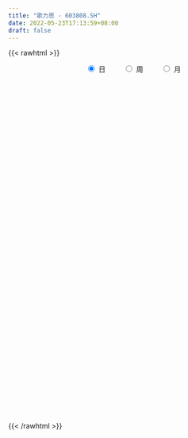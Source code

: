 ```yaml
---
title: "歌力思 - 603808.SH"
date: 2022-05-23T17:13:59+08:00
draft: false
---
```

{{< rawhtml >}}
    <div style="text-align: center">
        <label style="padding: 1rem;"><input style="margin-right: .5rem" type="radio" name="period" value="D" checked onclick="period_change(this)">日</label>
        <label style="padding: 1rem;"><input style="margin-right: .5rem" type="radio" name="period" value="W" onclick="period_change(this)">周</label>
        <label style="padding: 1rem;"><input style="margin-right: .5rem" type="radio" name="period" value="M" onclick="period_change(this)">月</label>
    </div>
    <div id="chart" style="height: 700px;"></div> 
    <script type="text/javascript">
        const D_v = [31163.81,27892.23,40856.48,33471.73,19213.65,20367.13,26932.19,28290.73,30631.25,27914.6,27323.2,17017.77,18735.55,17704.43,88785.15,66352.59,61210.0,38042.92,31006.13,23584.8,37789.17,48895.34,48989.35,36019.93,28394.0,48132.11,21988.65,14975.95,16372.69,19776.63,22767.28,22812.71,22209.37,36269.09,22902.43,31533.66,24150.97,18345.88,18234.43,13427.33,25027.25,108135.36,148041.49,122376.34,63115.76,59153.71,45834.29,36888.71,48268.28,48737.7,26507.44,36489.77,39296.15,52300.4,42523.49,35930.14,27956.05,24087.82,18373.76,45066.67,23085.94,21788.77,26819.22,24401.29,15635.37,24591.77,17841.55,17238.0,19099.41,16119.26,40166.0,17873.9,48960.96,37593.43,20653.27,18406.1,30564.49,31549.87,22135.01,51529.39,25830.02,24108.1,43058.88,30285.77,22684.35,20746.55,30371.58,25096.9,30244.44,16397.55,16759.13,18169.39,32670.27,24048.04,26494.43,38113.9,18247.44,19567.89,25348.42,17749.85,15741.85,14461.82,9241.55,12852.99,11109.5,7369.0,10669.88,10034.84,11998.05,13390.25,32666.63,19871.8,15289.0,15562.48,16159.1,27955.17,14805.63,8393.75,13146.32,68179.09,51401.88,29505.64,44391.7,55014.12,17939.3,26027.12,21575.11,27332.0,30330.86,47145.81,22562.84,26960.31,21511.0,23188.3,25022.99,25976.48,24593.88,10894.21,12985.5,20183.57,40680.43,42558.94,15764.49,23572.42,33768.7,33803.0,21220.05,61457.45,46721.71,53960.4,39416.88,20656.38,51530.5,76564.73,42004.18,28326.32,20556.57,25795.27,63302.76,59619.16,81881.48,47347.21,34057.34,39087.03,36725.9,27305.95,50057.61,45545.72,91082.61,75894.5,55228.77,43340.7,40309.66,32351.45,29226.14,38499.1,37158.88,25750.89,28333.11,42606.23,27397.5,30236.3,24634.0,39573.87,23263.75,15328.1,17266.06,22295.0,19191.0,12704.75,18002.33,22075.01,26668.81,23091.0,20497.8,14841.75,26485.37,28156.8,16852.91,24111.58,19673.97,41634.69,28037.75,58810.69,36419.28,40110.8,33135.92,21523.35,14083.61,16108.0,12181.06,26779.29,14141.51,23712.6,13182.81,15068.28,12523.66,24215.21,82255.98,100318.72,57725.61,42934.0,41877.85,36961.81,74693.63,47436.16,34501.06,22280.81,27609.5,31245.62,69820.79,106559.21,69351.51,20418.0,16168.0,201695.99,103851.72,101355.39,73727.9,38044.95,48099.47,82850.43,49047.16,41054.96,38046.29,34174.53,50820.66,36868.8,73342.96,51276.56]
const D_histogram = [0.0,-0.0192729345,-0.0160034337,-0.0204951305,-0.0314326966,-0.0370606725,-0.0532891239,-0.0397452385,-0.0174837954,-0.0008346622,0.0020957687,0.0062757977,0.0078083578,0.0037543398,0.0927673965,0.1120673543,0.1393739935,0.1488901157,0.128548339,0.1106872241,0.1110193866,0.1097207618,0.0925399288,0.0660941658,0.0242280099,0.0233375476,0.0098327464,-0.0006821186,-0.0202573679,-0.0323137966,-0.0402282601,-0.0450400424,-0.0341505179,-0.0151890827,-0.0208456497,-0.0090412569,-0.027096,-0.0386069421,-0.0459631173,-0.0566065496,-0.0801105862,-0.0317649653,0.0132039524,0.0823869272,0.1131545639,0.1211643015,0.0963448414,0.0698991097,0.0111140688,-0.0291464552,-0.0658300432,-0.1116003321,-0.1750903379,-0.2051160968,-0.2134019663,-0.2071409492,-0.2133163277,-0.192015145,-0.1662965441,-0.103678664,-0.06246074,-0.0449705414,-0.0099816043,0.032887422,0.040082715,0.0365752134,0.0353943872,0.0286331629,-0.0030345788,-0.0263100688,-0.0519798255,-0.0630080759,-0.0073398657,0.043834892,0.0657981311,0.0815525492,0.1051671838,0.1118091821,0.111677277,0.1191773561,0.097611034,0.0676689947,0.0740977261,0.0779281747,0.0727317144,0.0664512357,0.0328656738,0.0144839964,-0.0259846033,-0.062161787,-0.0936110473,-0.1208731327,-0.1380625704,-0.1413411299,-0.1622100269,-0.1651989196,-0.1596386507,-0.1575820357,-0.14470656,-0.1043353413,-0.0677541472,-0.0487133978,-0.031342953,-0.0145822199,-0.0118125647,-0.0019760966,0.0092258663,0.0091882623,0.0135741244,0.0230243837,0.0574372158,0.071099678,0.0715161276,0.0717416986,0.0799685884,0.0823861918,0.0738281944,0.0682439076,0.055726208,0.1140586334,0.154768449,0.1736496335,0.1761871361,0.1941113915,0.1934943085,0.1878671525,0.1553540419,0.1290376492,0.0898217392,0.0718132981,0.0378833407,0.0007718192,-0.0166066812,-0.0430042288,-0.0480458566,-0.0801715157,-0.0744374528,-0.0770134125,-0.0940600178,-0.0826924819,-0.0877463068,-0.0726334991,-0.0563563315,-0.0330542512,-0.0224497039,-0.0330719976,-0.040412232,-0.0267113179,-0.0355792787,-0.044645298,-0.0775091576,-0.0895662437,-0.0615806131,-0.0276926276,-0.0403199321,-0.0609266252,-0.0648938912,-0.0746686022,-0.0465574111,-0.0215946573,0.0141752327,0.0260934527,0.0249303695,-0.006763854,-0.0259232231,-0.0285044185,-0.0294289309,-0.0419630603,-0.0859100596,-0.0864196757,-0.0945796139,-0.0928514161,-0.0931007905,-0.091811694,-0.0970747527,-0.1219018399,-0.1376284896,-0.1497039444,-0.1349041445,-0.0992605752,-0.059214738,-0.0222030111,0.0020829108,0.0145619824,0.0266115054,0.0389758401,0.0514386766,0.0555345708,0.0591503527,0.0691607917,0.0633515836,0.0694850699,0.057735219,0.058235154,0.0515760177,0.045766658,0.034946557,0.0355132637,0.0316191717,0.0218703226,-0.0012977972,-0.0182576773,-0.0125267294,0.0333197573,0.0482237578,0.0307170474,0.0384160162,0.0422769668,0.0421572134,0.042643508,0.0427487995,0.0354923899,0.0188158942,0.0238698141,0.0224411228,0.0227165925,0.0246321578,0.0433735603,0.109232181,0.1575255697,0.1587335744,0.1574458564,0.1479207548,0.1378620374,0.1557617112,0.1464958086,0.1318420688,0.1187462521,0.0936410596,0.0742366078,0.0624441663,0.0820638839,-0.0023733184,-0.1386651624,-0.2917015052,-0.3942152265,-0.4460263798,-0.4450947657,-0.4414100381,-0.40838339,-0.3571281411,-0.2969586527,-0.2292120102,-0.1731468342,-0.1269477677,-0.0928941389,-0.0514338657,-0.0252563849,0.0098109111,0.0428459346]
const D_fast = [0.0,-0.0240911681,-0.0248225258,-0.0344380052,-0.0532337454,-0.0681268895,-0.0976776218,-0.0940700461,-0.0761795518,-0.0597390841,-0.0562847111,-0.0505357326,-0.047051083,-0.0501665162,0.0620383897,0.1093551861,0.1715053236,0.2182439747,0.2300392828,0.239849974,0.267936983,0.2940685487,0.3000226979,0.2901004764,0.254291323,0.2592352476,0.248188633,0.2375032383,0.2128636471,0.1927287691,0.1747572406,0.1586854477,0.1610373428,0.1762015073,0.1653335279,0.1748776064,0.1500488633,0.1288861858,0.1100392312,0.0852441615,0.0417124784,0.0821168579,0.1303867637,0.2201664704,0.279222748,0.317523561,0.3167903112,0.307819357,0.2518128332,0.2042656954,0.1511245967,0.0774542247,-0.0298083656,-0.1111131486,-0.1727495098,-0.2182737299,-0.2777781904,-0.304480794,-0.320336329,-0.2836381149,-0.258035376,-0.2517878127,-0.2192942767,-0.1682033949,-0.1509874232,-0.1453511214,-0.1376833509,-0.1372862845,-0.1697126708,-0.1995656781,-0.2382303911,-0.2650106605,-0.2111774166,-0.149043936,-0.1106311641,-0.0744886088,-0.0245821781,0.0100121157,0.0377995298,0.0750939479,0.0779303843,0.0649055937,0.0898587566,0.1131712489,0.1261577172,0.1364900474,0.1111209039,0.0963602256,0.0493954751,-0.0023221554,-0.0571741775,-0.114654546,-0.1663596263,-0.2049734684,-0.2663948721,-0.3106834946,-0.3450328885,-0.3823717823,-0.4056729467,-0.3913855632,-0.371742906,-0.364880506,-0.3553457995,-0.3422306214,-0.3424141073,-0.3330716634,-0.3195632339,-0.3173037723,-0.3095243791,-0.2943180239,-0.2455458878,-0.2141085061,-0.1958130247,-0.177652029,-0.1494329921,-0.1264188408,-0.1165197896,-0.1050430995,-0.1036292471,-0.0167821633,0.0626197645,0.1249133574,0.1714976441,0.2379497474,0.2857062414,0.3270458736,0.3333712735,0.3393142931,0.3225538179,0.3224987013,0.2980395791,0.2611210124,0.2395908417,0.2024422369,0.185389145,0.1332206069,0.1203453066,0.0985159938,0.0579543841,0.0486487994,0.0216583978,0.0186128308,0.0208009155,0.035839433,0.0408315543,0.0219412612,0.0044979688,0.0115210535,-0.006241727,-0.0264690709,-0.0787102199,-0.1131588668,-0.1005683895,-0.0736035609,-0.0963108484,-0.1321491979,-0.1523399366,-0.1807817982,-0.1643099599,-0.1447458705,-0.1054321723,-0.0869905891,-0.0819210799,-0.1153062669,-0.1409464417,-0.1506537418,-0.1589354869,-0.1819603814,-0.2473848955,-0.2694994306,-0.3013042722,-0.3227889285,-0.3463135005,-0.3679773276,-0.3975090744,-0.4528116216,-0.5029453937,-0.5524468346,-0.5713730707,-0.5605446453,-0.5353024927,-0.5038415184,-0.4790348689,-0.4629153017,-0.4442129023,-0.4221046076,-0.3967821019,-0.378802565,-0.3603991949,-0.333098558,-0.3230698703,-0.2995651164,-0.2968811626,-0.2818224392,-0.275587571,-0.2699552661,-0.2720387279,-0.2625937054,-0.2585830044,-0.2628642729,-0.2863568419,-0.3078811414,-0.3052818759,-0.2511054499,-0.2241455098,-0.2339729584,-0.2166699855,-0.2022397933,-0.1918202433,-0.1806730718,-0.1698805804,-0.1682638925,-0.1802364147,-0.1692150412,-0.1650334519,-0.159078834,-0.1510052293,-0.1214204367,-0.0282537708,0.0594210104,0.1003124087,0.1383861548,0.1658412418,0.1902480338,0.2470881354,0.2744461849,0.2927529624,0.3093437087,0.307648781,0.3068034812,0.3106220813,0.3507577699,0.265727238,0.0947691034,-0.1311926158,-0.3322601437,-0.4955778919,-0.6059199693,-0.7125877511,-0.7816569505,-0.8196837369,-0.8337539116,-0.8233102718,-0.8105318043,-0.7960696797,-0.7852395857,-0.7566377789,-0.7367743943,-0.6992543705,-0.6555078633]
const D_slow = [0.0,-0.0048182336,-0.0088190921,-0.0139428747,-0.0218010488,-0.0310662169,-0.0443884979,-0.0543248076,-0.0586957564,-0.0589044219,-0.0583804798,-0.0568115303,-0.0548594409,-0.0539208559,-0.0307290068,-0.0027121682,0.0321313301,0.0693538591,0.1014909438,0.1291627499,0.1569175965,0.1843477869,0.2074827691,0.2240063106,0.2300633131,0.2358977,0.2383558866,0.2381853569,0.233121015,0.2250425658,0.2149855008,0.2037254902,0.1951878607,0.19139059,0.1861791776,0.1839188634,0.1771448634,0.1674931278,0.1560023485,0.1418507111,0.1218230646,0.1138818232,0.1171828113,0.1377795431,0.1660681841,0.1963592595,0.2204454698,0.2379202473,0.2406987645,0.2334121507,0.2169546399,0.1890545568,0.1452819724,0.0940029482,0.0406524566,-0.0111327807,-0.0644618627,-0.1124656489,-0.1540397849,-0.1799594509,-0.1955746359,-0.2068172713,-0.2093126724,-0.2010908169,-0.1910701382,-0.1819263348,-0.173077738,-0.1659194473,-0.166678092,-0.1732556092,-0.1862505656,-0.2020025846,-0.203837551,-0.192878828,-0.1764292952,-0.1560411579,-0.129749362,-0.1017970664,-0.0738777472,-0.0440834082,-0.0196806497,-0.002763401,0.0157610305,0.0352430742,0.0534260028,0.0700388117,0.0782552302,0.0818762292,0.0753800784,0.0598396317,0.0364368698,0.0062185867,-0.0282970559,-0.0636323384,-0.1041848451,-0.145484575,-0.1853942377,-0.2247897466,-0.2609663867,-0.287050222,-0.3039887588,-0.3161671082,-0.3240028465,-0.3276484015,-0.3306015426,-0.3310955668,-0.3287891002,-0.3264920346,-0.3230985035,-0.3173424076,-0.3029831036,-0.2852081841,-0.2673291522,-0.2493937276,-0.2294015805,-0.2088050325,-0.190347984,-0.1732870071,-0.1593554551,-0.1308407967,-0.0921486845,-0.0487362761,-0.0046894921,0.0438383558,0.092211933,0.1391787211,0.1780172316,0.2102766439,0.2327320787,0.2506854032,0.2601562384,0.2603491932,0.2561975229,0.2454464657,0.2334350015,0.2133921226,0.1947827594,0.1755294063,0.1520144018,0.1313412814,0.1094047047,0.0912463299,0.077157247,0.0688936842,0.0632812582,0.0550132588,0.0449102008,0.0382323713,0.0293375517,0.0181762272,-0.0012010622,-0.0235926232,-0.0389877764,-0.0459109333,-0.0559909163,-0.0712225726,-0.0874460454,-0.106113196,-0.1177525488,-0.1231512131,-0.1196074049,-0.1130840418,-0.1068514494,-0.1085424129,-0.1150232187,-0.1221493233,-0.129506556,-0.1399973211,-0.161474836,-0.1830797549,-0.2067246584,-0.2299375124,-0.25321271,-0.2761656335,-0.3004343217,-0.3309097817,-0.3653169041,-0.4027428902,-0.4364689263,-0.4612840701,-0.4760877546,-0.4816385074,-0.4811177797,-0.4774772841,-0.4708244077,-0.4610804477,-0.4482207785,-0.4343371358,-0.4195495477,-0.4022593497,-0.3864214538,-0.3690501863,-0.3546163816,-0.3400575931,-0.3271635887,-0.3157219242,-0.3069852849,-0.298106969,-0.2902021761,-0.2847345955,-0.2850590448,-0.2896234641,-0.2927551464,-0.2844252071,-0.2723692677,-0.2646900058,-0.2550860018,-0.2445167601,-0.2339774567,-0.2233165797,-0.2126293799,-0.2037562824,-0.1990523088,-0.1930848553,-0.1874745746,-0.1817954265,-0.1756373871,-0.164793997,-0.1374859517,-0.0981045593,-0.0584211657,-0.0190597016,0.0179204871,0.0523859964,0.0913264242,0.1279503763,0.1609108935,0.1905974566,0.2140077215,0.2325668734,0.248177915,0.268693886,0.2681005564,0.2334342658,0.1605088895,0.0619550828,-0.0495515121,-0.1608252035,-0.2711777131,-0.3732735605,-0.4625555958,-0.536795259,-0.5940982615,-0.6373849701,-0.669121912,-0.6923454468,-0.7052039132,-0.7115180094,-0.7090652816,-0.698353798]
const D_data = [['2021-05-12', 14.9353, 14.9548, 14.7015, 14.9938],['2021-05-13', 14.7794, 14.6528, 14.6333, 15.0522],['2021-05-14', 14.7502, 14.8768, 14.6235, 14.9548],['2021-05-17', 14.8184, 14.7599, 14.6333, 14.8963],['2021-05-18', 14.6235, 14.6138, 14.5164, 14.7599],['2021-05-19', 14.721, 14.6041, 14.5261, 14.7307],['2021-05-20', 14.5943, 14.3702, 14.2338, 14.6528],['2021-05-21', 14.4579, 14.6917, 14.341, 14.7502],['2021-05-24', 14.6917, 14.8671, 14.6333, 14.9158],['2021-05-25', 14.8574, 14.8866, 14.7015, 14.9548],['2021-05-26', 14.9061, 14.7599, 14.5943, 14.9061],['2021-05-27', 14.84, 14.79, 14.68, 14.96],['2021-05-28', 14.89, 14.77, 14.61, 14.9],['2021-05-31', 14.53, 14.69, 14.53, 14.81],['2021-06-01', 14.69, 16.12, 14.58, 16.16],['2021-06-02', 16.02, 15.62, 15.51, 16.04],['2021-06-03', 15.66, 15.95, 15.48, 16.0],['2021-06-04', 15.79, 15.95, 15.65, 16.1],['2021-06-07', 15.94, 15.67, 15.5, 16.01],['2021-06-08', 15.72, 15.71, 15.55, 15.89],['2021-06-09', 15.71, 16.0, 15.5, 16.1],['2021-06-10', 16.0, 16.09, 15.81, 16.5],['2021-06-11', 16.25, 15.95, 15.85, 16.69],['2021-06-15', 15.86, 15.81, 15.6, 16.07],['2021-06-16', 15.76, 15.5, 15.4, 16.0],['2021-06-17', 15.41, 15.95, 15.32, 16.02],['2021-06-18', 15.89, 15.8, 15.63, 16.0],['2021-06-21', 15.77, 15.81, 15.61, 15.96],['2021-06-22', 15.85, 15.64, 15.62, 15.97],['2021-06-23', 15.64, 15.66, 15.51, 15.83],['2021-06-24', 15.66, 15.66, 15.53, 15.88],['2021-06-25', 15.66, 15.66, 15.56, 15.83],['2021-06-28', 15.67, 15.87, 15.58, 15.89],['2021-06-29', 15.87, 16.06, 15.75, 16.16],['2021-06-30', 16.05, 15.8, 15.59, 16.06],['2021-07-01', 15.93, 16.05, 15.75, 16.19],['2021-07-02', 16.05, 15.67, 15.61, 16.05],['2021-07-05', 15.8, 15.67, 15.44, 15.83],['2021-07-06', 15.67, 15.66, 15.43, 15.8],['2021-07-07', 15.6, 15.55, 15.35, 15.72],['2021-07-08', 15.58, 15.26, 15.19, 15.85],['2021-07-09', 16.19, 16.2, 15.39, 16.79],['2021-07-12', 16.02, 16.42, 15.86, 16.97],['2021-07-13', 16.22, 17.09, 15.91, 17.53],['2021-07-14', 17.08, 16.98, 16.83, 17.36],['2021-07-15', 16.88, 16.92, 16.6, 17.17],['2021-07-16', 16.78, 16.58, 16.43, 16.8],['2021-07-19', 16.6, 16.52, 16.15, 16.6],['2021-07-20', 16.28, 15.95, 15.8, 16.46],['2021-07-21', 15.93, 15.94, 15.68, 16.31],['2021-07-22', 15.87, 15.77, 15.67, 15.9],['2021-07-23', 15.73, 15.39, 15.39, 15.88],['2021-07-26', 15.39, 14.78, 14.72, 15.65],['2021-07-27', 14.73, 14.81, 14.39, 14.98],['2021-07-28', 14.7, 14.82, 14.04, 15.2],['2021-07-29', 15.0, 14.83, 14.58, 15.17],['2021-07-30', 14.8, 14.5, 14.44, 14.98],['2021-08-02', 14.46, 14.71, 14.15, 14.81],['2021-08-03', 14.71, 14.73, 14.64, 14.94],['2021-08-04', 14.68, 15.3, 14.67, 15.32],['2021-08-05', 15.21, 15.22, 15.07, 15.5],['2021-08-06', 15.21, 15.01, 14.8, 15.22],['2021-08-09', 14.98, 15.32, 14.8, 15.43],['2021-08-10', 15.39, 15.61, 15.25, 15.63],['2021-08-11', 15.57, 15.3, 15.24, 15.57],['2021-08-12', 15.3, 15.18, 15.01, 15.38],['2021-08-13', 15.2, 15.2, 15.05, 15.36],['2021-08-16', 15.16, 15.11, 15.05, 15.36],['2021-08-17', 15.11, 14.68, 14.63, 15.11],['2021-08-18', 14.68, 14.6, 14.36, 14.74],['2021-08-19', 14.45, 14.38, 14.12, 14.7],['2021-08-20', 14.3, 14.39, 14.1, 14.41],['2021-08-23', 14.31, 15.29, 14.31, 15.39],['2021-08-24', 15.27, 15.51, 15.19, 15.61],['2021-08-25', 15.51, 15.36, 15.31, 15.68],['2021-08-26', 15.52, 15.42, 15.25, 15.54],['2021-08-27', 15.36, 15.68, 15.08, 15.7],['2021-08-30', 15.64, 15.62, 15.56, 15.93],['2021-08-31', 15.7, 15.63, 15.0, 15.8],['2021-09-01', 15.57, 15.83, 15.2, 15.9],['2021-09-02', 15.81, 15.51, 15.41, 15.81],['2021-09-03', 15.59, 15.33, 15.32, 15.69],['2021-09-06', 15.33, 15.78, 15.31, 15.95],['2021-09-07', 15.84, 15.84, 15.68, 16.05],['2021-09-08', 15.84, 15.79, 15.73, 15.96],['2021-09-09', 15.8, 15.81, 15.67, 15.88],['2021-09-10', 15.86, 15.41, 15.35, 15.98],['2021-09-13', 15.4, 15.49, 15.1, 15.55],['2021-09-14', 15.5, 15.06, 15.0, 15.6],['2021-09-15', 15.0, 14.88, 14.74, 15.06],['2021-09-16', 14.91, 14.7, 14.68, 15.03],['2021-09-17', 14.71, 14.51, 14.35, 14.72],['2021-09-22', 14.33, 14.41, 14.2, 14.85],['2021-09-23', 14.41, 14.41, 14.34, 14.68],['2021-09-24', 14.39, 13.99, 13.99, 14.53],['2021-09-27', 13.99, 14.0, 13.73, 14.08],['2021-09-28', 14.0, 13.96, 13.8, 14.14],['2021-09-29', 13.86, 13.78, 13.7, 14.08],['2021-09-30', 13.78, 13.8, 13.74, 14.02],['2021-10-08', 13.96, 14.15, 13.86, 14.23],['2021-10-11', 14.13, 14.2, 14.03, 14.25],['2021-10-12', 14.2, 14.04, 13.9, 14.2],['2021-10-13', 14.04, 14.04, 13.86, 14.06],['2021-10-14', 14.04, 14.06, 13.86, 14.07],['2021-10-15', 13.96, 13.88, 13.81, 14.06],['2021-10-18', 13.88, 13.95, 13.79, 14.0],['2021-10-19', 13.92, 13.98, 13.75, 14.02],['2021-10-20', 13.99, 13.83, 13.81, 13.99],['2021-10-21', 13.8, 13.86, 13.8, 14.05],['2021-10-22', 13.82, 13.93, 13.8, 14.04],['2021-10-25', 13.85, 14.35, 13.8, 14.53],['2021-10-26', 14.6, 14.23, 14.16, 14.65],['2021-10-27', 14.35, 14.12, 13.95, 14.35],['2021-10-28', 14.32, 14.14, 13.83, 14.32],['2021-10-29', 14.14, 14.29, 13.99, 14.32],['2021-11-01', 14.4, 14.28, 13.8, 14.4],['2021-11-02', 14.2, 14.16, 13.91, 14.36],['2021-11-03', 14.15, 14.19, 14.0, 14.2],['2021-11-04', 14.24, 14.08, 13.96, 14.24],['2021-11-05', 14.05, 15.14, 14.02, 15.35],['2021-11-08', 14.8, 15.28, 14.76, 15.5],['2021-11-09', 15.1, 15.29, 14.91, 15.3],['2021-11-10', 15.6, 15.28, 15.0, 15.64],['2021-11-11', 15.25, 15.68, 14.99, 15.76],['2021-11-12', 15.76, 15.66, 15.48, 15.8],['2021-11-15', 15.66, 15.75, 15.26, 15.78],['2021-11-16', 15.75, 15.47, 15.44, 15.81],['2021-11-17', 15.62, 15.53, 15.42, 15.7],['2021-11-18', 15.48, 15.31, 15.3, 15.74],['2021-11-19', 15.21, 15.52, 15.18, 15.88],['2021-11-22', 15.56, 15.26, 14.9, 15.65],['2021-11-23', 15.24, 15.08, 15.08, 15.35],['2021-11-24', 15.17, 15.21, 14.98, 15.32],['2021-11-25', 15.08, 14.99, 14.86, 15.3],['2021-11-26', 14.98, 15.17, 14.92, 15.21],['2021-11-29', 14.95, 14.71, 14.6, 14.95],['2021-11-30', 14.7, 15.08, 14.66, 15.13],['2021-12-01', 15.0, 14.95, 14.88, 15.1],['2021-12-02', 14.95, 14.67, 14.67, 15.06],['2021-12-03', 14.7, 14.96, 14.61, 15.02],['2021-12-06', 14.96, 14.72, 14.66, 15.58],['2021-12-07', 14.72, 14.95, 14.54, 15.38],['2021-12-08', 15.14, 15.01, 14.88, 15.15],['2021-12-09', 15.01, 15.18, 14.85, 15.31],['2021-12-10', 15.2, 15.1, 15.06, 15.38],['2021-12-13', 15.07, 14.82, 14.7, 15.18],['2021-12-14', 14.79, 14.79, 14.6, 14.87],['2021-12-15', 14.93, 15.05, 14.9, 15.76],['2021-12-16', 15.2, 14.76, 14.65, 15.3],['2021-12-17', 14.66, 14.68, 14.62, 15.11],['2021-12-20', 14.72, 14.22, 14.2, 14.83],['2021-12-21', 14.22, 14.29, 14.12, 14.34],['2021-12-22', 14.27, 14.77, 14.16, 14.83],['2021-12-23', 14.85, 14.97, 14.65, 15.3],['2021-12-24', 14.85, 14.41, 14.35, 15.0],['2021-12-27', 14.36, 14.17, 14.06, 14.42],['2021-12-28', 14.17, 14.25, 14.08, 14.3],['2021-12-29', 14.3, 14.07, 14.02, 14.31],['2021-12-30', 14.07, 14.53, 14.05, 14.97],['2021-12-31', 14.52, 14.59, 14.13, 14.6],['2022-01-04', 14.54, 14.87, 14.45, 14.98],['2022-01-05', 14.79, 14.7, 14.51, 14.93],['2022-01-06', 14.55, 14.57, 14.41, 14.73],['2022-01-07', 14.44, 14.09, 14.09, 14.64],['2022-01-10', 14.07, 14.08, 13.81, 14.36],['2022-01-11', 14.01, 14.19, 14.0, 14.39],['2022-01-12', 14.1, 14.16, 14.08, 14.52],['2022-01-13', 14.2, 13.93, 13.92, 14.34],['2022-01-14', 13.93, 13.31, 13.23, 13.98],['2022-01-17', 13.23, 13.64, 13.2, 13.77],['2022-01-18', 13.62, 13.42, 13.25, 13.74],['2022-01-19', 13.42, 13.42, 13.28, 13.56],['2022-01-20', 13.42, 13.29, 13.15, 13.45],['2022-01-21', 13.29, 13.2, 13.13, 13.36],['2022-01-24', 13.2, 12.99, 12.91, 13.21],['2022-01-25', 12.93, 12.53, 12.51, 12.96],['2022-01-26', 12.7, 12.38, 12.23, 12.79],['2022-01-27', 12.3, 12.18, 12.1, 12.48],['2022-01-28', 12.3, 12.35, 12.1, 12.52],['2022-02-07', 12.48, 12.59, 12.36, 12.88],['2022-02-08', 12.63, 12.72, 12.52, 12.89],['2022-02-09', 12.76, 12.79, 12.69, 12.91],['2022-02-10', 12.84, 12.72, 12.62, 12.84],['2022-02-11', 12.71, 12.61, 12.4, 12.72],['2022-02-14', 12.45, 12.62, 12.41, 12.7],['2022-02-15', 12.55, 12.65, 12.49, 12.68],['2022-02-16', 12.68, 12.69, 12.62, 12.73],['2022-02-17', 12.69, 12.61, 12.6, 12.79],['2022-02-18', 12.62, 12.61, 12.43, 12.62],['2022-02-21', 12.64, 12.72, 12.59, 12.76],['2022-02-22', 12.65, 12.53, 12.46, 12.69],['2022-02-23', 12.53, 12.68, 12.5, 12.84],['2022-02-24', 12.63, 12.44, 12.21, 12.76],['2022-02-25', 12.55, 12.56, 12.4, 12.72],['2022-02-28', 12.56, 12.45, 12.3, 12.58],['2022-03-01', 12.4, 12.42, 12.3, 12.45],['2022-03-02', 12.41, 12.3, 12.2, 12.41],['2022-03-03', 12.32, 12.4, 12.27, 12.57],['2022-03-04', 12.35, 12.32, 12.18, 12.43],['2022-03-07', 12.3, 12.19, 12.02, 12.31],['2022-03-08', 12.14, 11.9, 11.83, 12.19],['2022-03-09', 11.9, 11.82, 11.23, 12.05],['2022-03-10', 11.88, 12.02, 11.88, 12.18],['2022-03-11', 12.24, 12.63, 11.81, 12.76],['2022-03-14', 12.69, 12.4, 12.35, 12.8],['2022-03-15', 12.4, 11.98, 11.66, 12.45],['2022-03-16', 12.05, 12.26, 11.81, 12.29],['2022-03-17', 12.36, 12.24, 12.18, 12.43],['2022-03-18', 12.24, 12.2, 12.13, 12.28],['2022-03-21', 12.17, 12.21, 11.94, 12.23],['2022-03-22', 12.19, 12.21, 12.1, 12.34],['2022-03-23', 12.28, 12.1, 12.06, 12.28],['2022-03-24', 12.06, 11.91, 11.83, 12.06],['2022-03-25', 11.88, 12.14, 11.85, 12.3],['2022-03-28', 12.11, 12.06, 11.87, 12.11],['2022-03-29', 12.06, 12.07, 11.82, 12.08],['2022-03-30', 12.02, 12.09, 11.94, 12.12],['2022-03-31', 12.11, 12.36, 12.02, 12.46],['2022-04-01', 12.36, 13.22, 12.31, 13.22],['2022-04-06', 13.23, 13.4, 13.2, 13.81],['2022-04-07', 13.16, 13.06, 12.73, 13.39],['2022-04-08', 12.85, 13.15, 12.85, 13.2],['2022-04-11', 13.1, 13.14, 12.61, 13.14],['2022-04-12', 13.01, 13.2, 12.87, 13.22],['2022-04-13', 13.19, 13.7, 13.1, 14.09],['2022-04-14', 13.69, 13.52, 13.36, 14.0],['2022-04-15', 13.43, 13.52, 13.12, 13.56],['2022-04-18', 13.31, 13.59, 13.14, 13.59],['2022-04-19', 13.52, 13.45, 13.37, 13.69],['2022-04-20', 13.5, 13.5, 13.18, 13.51],['2022-04-21', 13.6, 13.6, 13.33, 14.0],['2022-04-22', 13.59, 14.11, 13.38, 14.4],['2022-04-25', 13.89, 12.7, 12.7, 13.89],['2022-04-26', 11.43, 11.43, 11.43, 11.43],['2022-04-27', 10.29, 10.29, 10.29, 10.29],['2022-04-28', 9.26, 9.97, 9.26, 11.18],['2022-04-29', 9.45, 9.85, 9.41, 10.2],['2022-05-05', 10.0, 10.0, 9.78, 10.36],['2022-05-06', 9.82, 9.66, 9.5, 10.08],['2022-05-09', 9.67, 9.74, 9.61, 9.88],['2022-05-10', 9.64, 9.83, 9.48, 9.84],['2022-05-11', 9.9, 9.91, 9.89, 10.32],['2022-05-12', 9.88, 10.06, 9.83, 10.19],['2022-05-13', 10.08, 10.0, 9.95, 10.16],['2022-05-16', 10.01, 9.94, 9.85, 10.08],['2022-05-17', 10.0, 9.82, 9.69, 10.0],['2022-05-18', 9.83, 9.96, 9.8, 10.07],['2022-05-19', 9.83, 9.82, 9.79, 9.93],['2022-05-20', 9.94, 9.99, 9.87, 10.25],['2022-05-23', 10.01, 10.07, 9.97, 10.14]]
const W_v = [71211.77,70912.55,47651.28,34030.27,55303.91,65444.67,39593.76,132475.81,111940.48,143662.26,122471.07,69774.71,96720.71,74673.85,76331.85,144978.21,107611.99,138207.3,103564.94,65576.34,104074.24,78171.34,70940.61,65093.28,98450.71,158871.59,92614.63,77317.96,211683.47,137409.73,43215.43,22243.83,93757.82,72576.48,75673.7,73901.42,67045.28,38631.84,85469.48,75558.78,127875.98,70734.77,136243.92,248252.81,162979.21,236929.39,122550.26,112251.85,109135.92,109815.85,134891.44,82439.27,117319.52,65784.25,91895.43,122476.37,77737.31,81567.07,70234.58,59476.94,57544.11,62682.6,63069.97,80499.81,59512.39,54154.72,69112.17,48392.2,71252.46,57373.01,46230.17,59336.41,36524.47,44200.81,31620.13,30849.28,45051.93,51768.17,63728.95,61123.17,67571.45,86243.36,113440.75,107123.51,116078.8,125331.96,124057.61,229609.93,222885.81,135772.93,144851.63,67538.99,125013.7,96394.75,111370.22,82338.67,64043.53,136111.3,149325.64,157417.09,135774.25,99769.69,86816.69,61652.86,89711.96,135019.77,80494.01,99604.6,153770.67,178467.81,122103.26,135587.44,146572.92,16866.28,157087.9,212208.31,379711.17,265783.76,155687.47,83557.93,110983.48,118338.34,104101.34,82599.08,666736.0900000001,399963.0,328192.79,347410.05,377161.4400000001,385981.55,293158.98,239602.44,299280.01,289497.41,268676.95,258751.21,172022.1,180081.2,139220.72,164177.36,126224.93,138409.22,150285.81,190183.67,266999.93,240254.31,422528.99,842533.96,272061.01,410430.23,270811.58,340996.16,781103.49,615999.1699999999,318373.04,256905.36,309657.45,401112.5,423531.97,365985.71,569225.28,263135.22,274222.12,128541.96,65450.95,21993.01,431934.28,282262.32,589349.3500000001,635184.8199999999,271303.5,142478.94,128452.67,89628.47,182976.91,124313.14,113510.27,111125.48,118163.43,184201.31,276794.7,156086.53,173423.84,113004.43,74953.06,269484.51,156091.42,148423.06,95543.85,153818.36,312936.56,221918.1,267960.57,219578.87,271436.8,93830.3,168746.38,128275.43,121622.37,272095.09,190264.79,134534.69,96705.26,137065.52,183170.25,438521.59,196891.9,198006.23,132402.96,109289.2,110496.57,156178.25,155152.39,147147.13,106667.41,83212.74,101277.65,17749.85,63407.71,53462.02,99549.01,132479.96,198252.64,152410.9,119245.44,94633.64,156344.98,217162.61,230172.67,197600.08,202373.06,250717.79,247125.08,158968.12,164447.9,97343.91,102541.9,106834.63,172268.68,145272.96,92922.46,147245.94,200978.33,235470.51,257515.93,411485.22,175083.29,259096.97,233253.24,51276.56]
const W_histogram = [0.0,-0.0560510541,-0.0711859022,-0.0848254931,-0.1462505386,-0.1499934722,-0.1403951826,-0.0624826573,0.0035071544,0.1601608543,0.2862362596,0.3344983281,0.3394519212,0.2858691832,0.3098628389,0.3011011472,0.2167052612,0.0035731853,-0.1231770961,-0.163166746,-0.2245551371,-0.1659931365,-0.1161098257,-0.0570792695,-0.0379099805,-0.1234646395,-0.1957357973,-0.1789545672,-0.1798234955,-0.3086540985,-0.3216376417,-0.3014720098,-0.2229403709,-0.0974267043,-0.0124621659,-0.0583555934,-0.0441793597,-0.0017572392,0.056155405,0.0160927737,-0.0027328276,0.0604753146,0.1733979111,0.3532088434,0.4362544927,0.5087721482,0.5317776065,0.3893696007,0.21059034,0.1148324754,-0.0686526089,-0.151869604,-0.1326683997,-0.1498522767,-0.3067768168,-0.4289076045,-0.5691266026,-0.58556781,-0.5683328738,-0.5390499174,-0.4853805281,-0.3685023555,-0.2982459042,-0.321083529,-0.3501108334,-0.3003324926,-0.2231750449,-0.1548503991,0.0004421395,0.0118240228,0.0275212623,0.0722176245,0.072306636,0.0673180967,0.0888027012,0.0699982253,0.0651794078,0.0615533183,0.0640342304,0.0665313938,0.106568165,0.1595215818,0.2499337504,0.2899685815,0.3116227002,0.3606838541,0.3425701801,0.4036600768,0.377319442,0.3144220412,0.2241019796,0.1734100153,0.0688592064,-0.0523064694,-0.1124104276,-0.1580150723,-0.2396506386,-0.3006321532,-0.2644205709,-0.1857208843,-0.1293011822,-0.1016535546,-0.11279832,-0.1052709032,-0.1234579244,-0.0728369934,-0.0188329457,-0.0003217826,0.0346808261,0.151406983,0.2701403585,0.3191423997,0.3211420335,0.2910131301,0.3406248626,0.3812542135,0.2446421191,0.0744118788,-0.0213944444,-0.1143473955,-0.1985533549,-0.2638521618,-0.2827327541,-0.2684409352,-0.1803473109,-0.0697568422,0.0132580328,0.1173712818,0.2259264152,0.1563464461,0.0217764819,-0.0603821226,-0.0594310886,-0.131538726,-0.0895794011,-0.1308425728,-0.201040425,-0.214979009,-0.2480262764,-0.248601235,-0.2392222102,-0.2418790827,-0.187858769,-0.0939915774,-0.0091861803,-0.0090051284,0.0957501593,0.157709306,0.1819109404,0.2125320293,0.2444680649,0.275615983,0.3650951823,0.3841998757,0.3488111288,0.3164351089,0.2819519967,0.2958082787,0.3149368813,0.2970972637,0.3166587935,0.2198842356,0.1884432538,0.1456979592,0.0896967278,0.0797211353,0.2643182337,0.3062961606,0.1546420405,-0.0311987696,-0.1173559382,-0.1748016033,-0.2095972048,-0.2316277612,-0.2744411827,-0.3280300755,-0.3487525978,-0.2966354109,-0.2842272605,-0.1928856521,-0.1117550303,-0.0770797261,-0.0352433155,-0.0034565686,0.0377758853,0.0708685035,0.0888772389,0.0639550435,0.0462407102,0.055003758,0.0642379763,0.061324381,0.0626160043,0.0638504463,0.0934418856,0.1166554998,0.1300364747,0.1182282195,0.1077909577,0.1688223894,0.1957600213,0.1898973787,0.1639888509,0.1360730044,0.1412374513,0.1569706983,0.0779520014,-0.0373454569,-0.0799078095,-0.0948895444,-0.1554003066,-0.1069044242,-0.0970448348,-0.0842558011,-0.1326503453,-0.1923035996,-0.2343883452,-0.2282595812,-0.2312795051,-0.2189265547,-0.177303293,-0.087841162,0.0060560715,0.055677432,0.0614176898,0.0481476984,0.04588453,0.0147963921,-0.0231900611,-0.0347381284,-0.0724265951,-0.1422275369,-0.1854148754,-0.2564598443,-0.269819011,-0.2622991452,-0.2446799607,-0.2332220265,-0.1905952132,-0.1774575846,-0.1594749044,-0.0662825093,-0.0040746635,0.0635406882,0.1448959153,-0.079247662,-0.2232034815,-0.2750206782,-0.2880801827,-0.2697623331]
const W_fast = [0.0,-0.0700638177,-0.1029951413,-0.1378411055,-0.2358287856,-0.2770700873,-0.3025705933,-0.2402787323,-0.173412132,0.0232817814,0.2209162517,0.3528029022,0.4426194756,0.4605040334,0.5619633988,0.628476994,0.5982574233,0.3860186437,0.2284740883,0.1476927518,0.0301655765,0.047229293,0.0680851473,0.1128458861,0.12253768,0.0061168612,-0.115088246,-0.1430456577,-0.1888704599,-0.3948645874,-0.4882575411,-0.5434599117,-0.5206633654,-0.4195063749,-0.3376573781,-0.3981397038,-0.39500831,-0.3530254994,-0.2810740039,-0.3171134418,-0.33662225,-0.2582952792,-0.1020232049,0.1660899383,0.3581992107,0.5579099033,0.7138597632,0.6687941575,0.5426624818,0.4756127361,0.2749644996,0.1537801034,0.1398142079,0.0851672617,-0.1484514826,-0.3778091714,-0.6603098202,-0.8231429801,-0.9479912623,-1.0534707853,-1.121146528,-1.0963939443,-1.1006989691,-1.203807476,-1.3203624889,-1.3456672712,-1.3243035847,-1.2946915387,-1.1392884653,-1.1249505762,-1.1023730212,-1.0396222528,-1.0214565824,-1.0096155975,-0.9659303176,-0.9672352372,-0.9557592028,-0.9439969627,-0.925507493,-0.9063774812,-0.8396986687,-0.7468648565,-0.5939692502,-0.4814422738,-0.38188248,-0.2426503626,-0.1751214916,-0.0131165757,0.05487265,0.0705807595,0.0362861928,0.0289467323,-0.058389275,-0.1926315681,-0.2808381332,-0.3659465459,-0.5074947719,-0.6436343248,-0.6735278853,-0.6412584198,-0.6171640132,-0.6149297743,-0.6542741196,-0.6730644287,-0.7221159309,-0.6897042482,-0.6404084371,-0.6219777196,-0.5783049043,-0.4237270017,-0.2374585366,-0.1086708955,-0.0263857533,0.0162386259,0.151006574,0.2869494783,0.2114979136,0.0598706431,-0.0412842913,-0.1628240912,-0.2966683893,-0.4279302367,-0.5174940175,-0.5703124325,-0.5273056358,-0.4341543777,-0.3478249945,-0.2143689251,-0.0493321878,-0.0798255454,-0.2089513891,-0.3062055243,-0.3201122624,-0.4251045814,-0.4055401067,-0.4795139216,-0.59997188,-0.6676552163,-0.7627090529,-0.8254343202,-0.8758608479,-0.9389874911,-0.9319318697,-0.8615625724,-0.7790537204,-0.7811239506,-0.652431123,-0.5510446499,-0.4813652803,-0.3976111841,-0.3045581323,-0.2045062185,-0.0237532236,0.0914014387,0.143215474,0.1899482313,0.2259531183,0.31376147,0.4116242929,0.4680589912,0.5667852194,0.5249817204,0.5406515521,0.5343307472,0.5007536978,0.5107083891,0.7613850459,0.879937013,0.766943403,0.5733029005,0.4578067473,0.3566606815,0.2694657788,0.189528282,0.0781045649,-0.0574918468,-0.1654025186,-0.1874441844,-0.2460928492,-0.2029726538,-0.1497807895,-0.1343754168,-0.1013498352,-0.0704272303,-0.0197508051,0.0310589389,0.0712869841,0.0623535495,0.0561993937,0.0787133811,0.1040070934,0.1164245934,0.1333702177,0.1505672713,0.203519182,0.2558966712,0.3017867648,0.3195355644,0.3360460421,0.4392830711,0.5151607083,0.5567724104,0.5718610954,0.5779634999,0.6184373097,0.6734132312,0.6138825346,0.4892487121,0.4267094072,0.3880052861,0.2886444473,0.3104142237,0.2960126044,0.2877376878,0.2061805573,0.0984514031,-0.0022304289,-0.0531665602,-0.1140063603,-0.1563850486,-0.1590876102,-0.0915857697,0.0038254817,0.0673662002,0.0884608805,0.0872278137,0.0964357778,0.0690467379,0.0252627694,0.00503017,-0.0507649454,-0.1561227715,-0.2456638288,-0.3808237588,-0.4616376782,-0.5196925988,-0.5632434044,-0.6100909768,-0.6151129669,-0.6463397344,-0.6682257803,-0.5916040126,-0.5304148326,-0.4469143088,-0.3293351029,-0.5732905957,-0.7730472856,-0.8936196519,-0.9786992021,-1.0278219357]
const W_slow = [0.0,-0.0140127635,-0.0318092391,-0.0530156124,-0.089578247,-0.1270766151,-0.1621754107,-0.177796075,-0.1769192864,-0.1368790729,-0.0653200079,0.0183045741,0.1031675544,0.1746348502,0.2521005599,0.3273758467,0.381552162,0.3824454584,0.3516511844,0.3108594978,0.2547207136,0.2132224295,0.184194973,0.1699251556,0.1604476605,0.1295815006,0.0806475513,0.0359089095,-0.0090469644,-0.086210489,-0.1666198994,-0.2419879018,-0.2977229946,-0.3220796706,-0.3251952121,-0.3397841105,-0.3508289504,-0.3512682602,-0.3372294089,-0.3332062155,-0.3338894224,-0.3187705938,-0.275421116,-0.1871189051,-0.078055282,0.0491377551,0.1820821567,0.2794245569,0.3320721419,0.3607802607,0.3436171085,0.3056497075,0.2724826076,0.2350195384,0.1583253342,0.0510984331,-0.0911832176,-0.2375751701,-0.3796583885,-0.5144208679,-0.6357659999,-0.7278915888,-0.8024530648,-0.8827239471,-0.9702516554,-1.0453347786,-1.1011285398,-1.1398411396,-1.1397306047,-1.136774599,-1.1298942834,-1.1118398773,-1.0937632183,-1.0769336942,-1.0547330188,-1.0372334625,-1.0209386106,-1.005550281,-0.9895417234,-0.9729088749,-0.9462668337,-0.9063864383,-0.8439030006,-0.7714108553,-0.6935051802,-0.6033342167,-0.5176916717,-0.4167766525,-0.322446792,-0.2438412817,-0.1878157868,-0.144463283,-0.1272484814,-0.1403250987,-0.1684277056,-0.2079314737,-0.2678441333,-0.3430021716,-0.4091073144,-0.4555375354,-0.487862831,-0.5132762197,-0.5414757996,-0.5677935255,-0.5986580065,-0.6168672549,-0.6215754913,-0.621655937,-0.6129857304,-0.5751339847,-0.5075988951,-0.4278132951,-0.3475277868,-0.2747745042,-0.1896182886,-0.0943047352,-0.0331442055,-0.0145412357,-0.0198898468,-0.0484766957,-0.0981150344,-0.1640780749,-0.2347612634,-0.3018714972,-0.3469583249,-0.3643975355,-0.3610830273,-0.3317402069,-0.275258603,-0.2361719915,-0.230727871,-0.2458234017,-0.2606811738,-0.2935658553,-0.3159607056,-0.3486713488,-0.398931455,-0.4526762073,-0.5146827764,-0.5768330852,-0.6366386377,-0.6971084084,-0.7440731006,-0.767570995,-0.7698675401,-0.7721188222,-0.7481812823,-0.7087539558,-0.6632762207,-0.6101432134,-0.5490261972,-0.4801222015,-0.3888484059,-0.292798437,-0.2055956548,-0.1264868776,-0.0559988784,0.0179531913,0.0966874116,0.1709617275,0.2501264259,0.3050974848,0.3522082983,0.388632788,0.41105697,0.4309872538,0.4970668122,0.5736408524,0.6123013625,0.6045016701,0.5751626856,0.5314622847,0.4790629835,0.4211560432,0.3525457476,0.2705382287,0.1833500792,0.1091912265,0.0381344114,-0.0100870016,-0.0380257592,-0.0572956907,-0.0661065196,-0.0669706618,-0.0575266904,-0.0398095646,-0.0175902548,-0.001601494,0.0099586836,0.0237096231,0.0397691171,0.0551002124,0.0707542135,0.086716825,0.1100772964,0.1392411714,0.1717502901,0.2013073449,0.2282550844,0.2704606817,0.319400687,0.3668750317,0.4078722444,0.4418904955,0.4771998584,0.5164425329,0.5359305333,0.526594169,0.5066172167,0.4828948306,0.4440447539,0.4173186479,0.3930574392,0.3719934889,0.3388309026,0.2907550027,0.2321579164,0.1750930211,0.1172731448,0.0625415061,0.0182156828,-0.0037446077,-0.0022305898,0.0116887682,0.0270431907,0.0390801153,0.0505512478,0.0542503458,0.0484528305,0.0397682984,0.0216616497,-0.0138952346,-0.0602489534,-0.1243639145,-0.1918186672,-0.2573934535,-0.3185634437,-0.3768689503,-0.4245177536,-0.4688821498,-0.5087508759,-0.5253215032,-0.5263401691,-0.510454997,-0.4742310182,-0.4940429337,-0.5498438041,-0.6185989736,-0.6906190193,-0.7580596026]
const W_data = [['2017-07-14', 21.8946, 19.9183, 19.4883, 21.8946],['2017-07-21', 19.8451, 19.04, 18.4818, 19.8451],['2017-07-28', 19.2138, 19.3053, 18.8478, 20.0647],['2017-08-04', 19.3236, 19.1772, 19.104, 19.5798],['2017-08-11', 19.1772, 18.2714, 18.2531, 19.3876],['2017-08-18', 18.2714, 18.6831, 18.2714, 18.9851],['2017-08-25', 18.6648, 18.7289, 18.5276, 18.9302],['2017-09-01', 18.738, 19.717, 18.738, 19.9549],['2017-09-08', 19.7079, 19.9091, 19.5889, 20.4856],['2017-09-15', 19.6713, 21.6933, 19.6713, 21.8122],['2017-09-22', 21.6933, 22.2423, 21.1901, 22.4344],['2017-09-29', 22.1416, 21.9861, 21.0986, 22.4618],['2017-10-13', 22.2148, 21.8671, 21.4554, 22.5991],['2017-10-20', 21.9129, 21.2724, 20.6503, 22.3886],['2017-10-27', 21.3639, 22.4344, 20.9064, 22.5076],['2017-11-03', 22.4161, 22.352, 21.6201, 23.5323],['2017-11-10', 22.352, 21.4097, 21.2267, 22.7455],['2017-11-17', 21.2358, 19.1314, 19.0217, 21.7848],['2017-11-24', 19.1131, 19.2961, 19.0125, 20.2477],['2017-12-01', 19.3144, 19.8634, 19.1131, 20.4673],['2017-12-08', 19.7811, 19.2046, 18.3629, 20.0464],['2017-12-15', 19.1955, 20.5771, 19.0491, 20.696],['2017-12-22', 20.5862, 20.6777, 19.8085, 20.76],['2017-12-29', 20.6777, 21.0437, 20.0921, 21.0894],['2018-01-05', 21.0986, 20.7417, 20.5862, 21.8671],['2018-01-12', 20.8149, 19.2046, 19.0491, 20.8973],['2018-01-19', 19.1772, 18.8295, 18.5916, 19.3327],['2018-01-26', 18.7746, 19.653, 18.5825, 19.7262],['2018-02-02', 19.653, 19.3327, 18.5459, 21.5011],['2018-02-09', 19.0125, 17.1735, 17.0728, 20.0738],['2018-02-14', 17.2558, 17.9695, 17.2009, 18.2714],['2018-02-23', 18.0427, 18.125, 17.8871, 18.4727],['2018-03-02', 18.2989, 18.8753, 17.9512, 19.1497],['2018-03-09', 18.9393, 19.8451, 18.8295, 19.8726],['2018-03-16', 20.0372, 19.8177, 19.3968, 20.2751],['2018-03-23', 19.6164, 18.2074, 17.7041, 20.0281],['2018-03-30', 18.1159, 18.7838, 17.6309, 18.9851],['2018-04-04', 18.7838, 19.2229, 18.4818, 19.4608],['2018-04-13', 19.2138, 19.6621, 18.2989, 20.0189],['2018-04-20', 19.5066, 18.4635, 18.3171, 20.0647],['2018-04-27', 18.4635, 18.5276, 17.3382, 19.3053],['2018-05-04', 18.5825, 19.653, 18.061, 19.9915],['2018-05-11', 19.6438, 20.8058, 19.6438, 21.3731],['2018-05-18', 21.0071, 22.6174, 20.632, 23.8068],['2018-05-25', 22.7821, 22.4161, 21.6475, 22.7912],['2018-06-01', 22.4618, 23.084, 22.3886, 24.246],['2018-06-08', 22.9193, 23.1572, 22.5167, 24.0081],['2018-06-15', 23.0108, 21.1626, 20.9339, 23.2395],['2018-06-22', 20.9979, 20.1196, 19.8085, 21.7756],['2018-06-29', 20.1287, 20.5954, 18.2989, 21.0437],['2018-07-06', 20.9064, 18.8066, 18.6677, 21.1718],['2018-07-13', 18.8899, 19.2974, 18.5658, 19.7974],['2018-07-20', 19.2974, 20.3345, 19.0751, 21.0012],['2018-07-27', 20.1863, 19.8066, 19.7326, 20.7234],['2018-08-03', 19.8807, 17.4269, 17.4084, 19.9548],['2018-08-10', 17.4454, 16.825, 15.862, 17.8065],['2018-08-17', 16.825, 15.4823, 15.3157, 17.038],['2018-08-24', 15.3064, 16.1213, 15.0286, 16.2787],['2018-08-31', 16.1861, 16.0379, 15.6027, 16.6028],['2018-09-07', 16.1398, 15.8064, 15.3342, 16.325],['2018-09-14', 15.8064, 15.8435, 15.2879, 16.112],['2018-09-21', 15.7786, 16.6583, 15.4175, 16.8528],['2018-09-28', 16.4917, 16.2046, 16.112, 16.9176],['2018-10-12', 15.9083, 14.7971, 14.1674, 15.9824],['2018-10-19', 14.7693, 14.1767, 13.6119, 15.1675],['2018-10-26', 14.5378, 14.8156, 14.186, 15.3342],['2018-11-02', 14.7971, 15.1397, 14.1767, 15.4175],['2018-11-09', 15.0471, 15.1119, 14.8527, 15.5286],['2018-11-16', 15.1675, 16.5842, 15.0286, 16.6676],['2018-11-23', 16.5842, 15.0749, 14.8619, 16.5935],['2018-11-30', 14.9823, 15.0564, 14.723, 15.3342],['2018-12-07', 15.3897, 15.4638, 15.2323, 15.6398],['2018-12-14', 15.3157, 14.9267, 14.8434, 15.649],['2018-12-21', 14.9823, 14.7508, 14.5378, 15.0564],['2018-12-28', 14.5934, 15.0379, 14.5378, 15.186],['2019-01-04', 15.2323, 14.4545, 13.9823, 15.2323],['2019-01-11', 14.5193, 14.473, 14.2786, 15.0193],['2019-01-18', 14.473, 14.3712, 14.186, 14.8619],['2019-01-25', 14.4823, 14.3526, 14.1952, 14.9267],['2019-02-01', 14.4082, 14.2786, 13.8897, 14.5193],['2019-02-15', 14.2786, 14.7971, 14.223, 14.9916],['2019-02-22', 14.5193, 15.186, 14.5193, 15.7879],['2019-03-01', 15.3342, 16.0842, 15.0656, 16.5657],['2019-03-08', 16.2046, 15.9083, 15.7972, 16.9732],['2019-03-15', 15.9175, 15.9824, 15.5009, 16.6491],['2019-03-22', 15.9731, 16.6954, 15.7694, 16.788],['2019-03-29', 16.5565, 16.1398, 15.6768, 16.7787],['2019-04-04', 16.2602, 17.4824, 16.2602, 17.7973],['2019-04-12', 17.501, 16.7417, 16.6861, 17.8343],['2019-04-19', 17.0658, 16.2787, 16.0657, 17.1213],['2019-04-26', 16.362, 15.7046, 15.2231, 16.3805],['2019-04-30', 15.7231, 15.9546, 15.3712, 16.0194],['2019-05-10', 15.5564, 14.936, 14.3989, 15.5935],['2019-05-17', 14.8156, 14.1026, 14.0378, 14.9453],['2019-05-24', 14.2137, 14.2878, 13.6396, 14.9082],['2019-05-31', 14.26, 14.0471, 13.8526, 14.5286],['2019-06-06', 14.0563, 13.0563, 12.9452, 14.0563],['2019-06-14', 13.0192, 12.6674, 12.5377, 13.3618],['2019-06-21', 12.6025, 13.5378, 12.5562, 13.6026],['2019-06-28', 13.5656, 14.1397, 13.3433, 14.1674],['2019-07-05', 14.5378, 14.0332, 13.9087, 14.6582],['2019-07-12', 13.9374, 13.7364, 13.5162, 14.0523],['2019-07-19', 13.813, 13.1334, 13.0663, 13.9279],['2019-07-26', 13.1429, 13.1908, 12.8845, 13.5067],['2019-08-02', 13.1142, 12.6643, 12.4633, 13.2769],['2019-08-09', 12.7026, 13.4492, 12.291, 13.8226],['2019-08-16', 13.4684, 13.6503, 13.2004, 13.8704],['2019-08-23', 13.9279, 13.3057, 13.2099, 14.014],['2019-08-30', 13.0951, 13.5833, 12.7792, 14.4065],['2019-09-06', 13.8321, 15.0095, 13.6407, 15.0766],['2019-09-12', 15.1244, 15.7658, 15.0095, 16.0338],['2019-09-20', 15.737, 15.5169, 15.2106, 16.0051],['2019-09-27', 15.3446, 15.268, 14.6458, 15.6509],['2019-09-30', 15.268, 14.9904, 14.9904, 15.536],['2019-10-11', 14.9617, 16.2635, 14.9617, 16.7326],['2019-10-18', 16.2348, 16.6656, 15.8998, 17.1729],['2019-10-25', 16.5603, 14.4256, 13.9087, 16.7996],['2019-11-01', 14.3586, 13.2961, 13.1238, 15.0095],['2019-11-08', 13.3727, 13.5258, 13.0472, 13.6694],['2019-11-15', 13.5162, 12.9898, 12.8845, 13.5162],['2019-11-22', 12.8749, 12.4824, 12.4346, 13.3918],['2019-11-29', 12.5016, 12.1091, 11.8219, 12.626],['2019-12-06', 12.1282, 12.2144, 11.8985, 12.4824],['2019-12-13', 12.2048, 12.358, 12.0708, 12.425],['2019-12-20', 13.5928, 13.3344, 13.0568, 13.8609],['2019-12-27', 13.3822, 14.0044, 12.7792, 14.8372],['2020-01-03', 13.8609, 14.1097, 13.6311, 14.9042],['2020-01-10', 13.8991, 14.8851, 13.813, 15.1244],['2020-01-17', 15.0, 15.6126, 14.1097, 16.0051],['2020-01-23', 15.5552, 13.6024, 13.4205, 16.3688],['2020-02-07', 12.2431, 12.2718, 11.506, 12.3293],['2020-02-14', 12.1378, 12.291, 12.0708, 12.6739],['2020-02-21', 12.2144, 13.0281, 12.2144, 13.2865],['2020-02-28', 12.9228, 11.8028, 11.7741, 12.9323],['2020-03-06', 11.8985, 13.0185, 11.8602, 13.2291],['2020-03-13', 12.6356, 11.8411, 11.506, 12.7792],['2020-03-20', 11.8506, 10.9891, 10.5392, 11.9942],['2020-03-27', 10.6254, 11.238, 10.3956, 11.4678],['2020-04-03', 10.9317, 10.6158, 10.4148, 11.104],['2020-04-10', 10.769, 10.6541, 10.5584, 11.2667],['2020-04-17', 10.6445, 10.5201, 10.4244, 10.8073],['2020-04-24', 10.5488, 10.0989, 10.0702, 10.6062],['2020-04-30', 10.118, 10.6732, 9.6203, 10.8168],['2020-05-08', 10.5679, 11.3529, 10.5297, 11.4199],['2020-05-15', 11.4103, 11.573, 11.1614, 11.8985],['2020-05-22', 11.439, 10.6254, 10.5584, 11.4486],['2020-05-29', 10.635, 12.1474, 10.4148, 12.1474],['2020-06-05', 12.5686, 12.0612, 11.9751, 13.3631],['2020-06-12', 12.0995, 11.8602, 11.5826, 12.2048],['2020-06-19', 11.8028, 12.157, 11.7166, 12.8845],['2020-06-24', 12.1091, 12.4441, 11.8698, 12.8653],['2020-07-03', 12.3101, 12.7409, 11.9464, 12.8079],['2020-07-10', 12.7409, 13.9949, 12.7313, 14.7511],['2020-07-17', 13.9757, 13.6598, 13.1621, 15.1053],['2020-07-24', 13.737, 13.1914, 13.1037, 14.0098],['2020-07-31', 13.0842, 13.2888, 12.5679, 13.4349],['2020-08-07', 13.3667, 13.3083, 13.1329, 13.9318],['2020-08-14', 13.1719, 14.0877, 12.9283, 14.341],['2020-08-21', 14.2143, 14.4969, 13.737, 14.5846],['2020-08-28', 14.3897, 14.302, 14.1754, 14.7502],['2020-09-04', 14.1656, 15.0522, 14.1364, 15.5783],['2020-09-11', 14.8476, 13.6395, 13.357, 15.2471],['2020-09-18', 13.6493, 14.3215, 13.357, 15.3445],['2020-09-25', 14.3313, 14.1656, 14.0, 14.8476],['2020-09-30', 14.1754, 13.8831, 13.5324, 14.3215],['2020-10-09', 13.9805, 14.4092, 13.9805, 14.4677],['2020-10-16', 14.4579, 17.5268, 14.4287, 17.7899],['2020-10-23', 17.3514, 16.6597, 16.6208, 17.634],['2020-10-30', 16.611, 14.2046, 14.2046, 18.4231],['2020-11-06', 13.9708, 12.9965, 12.6068, 14.1949],['2020-11-13', 13.0258, 13.5324, 13.0258, 14.078],['2020-11-20', 13.5324, 13.4642, 13.3083, 13.7759],['2020-11-27', 13.4447, 13.4155, 13.0647, 13.6006],['2020-12-04', 13.4447, 13.3083, 13.2011, 13.5226],['2020-12-11', 13.3083, 12.7237, 12.6166, 13.4739],['2020-12-18', 12.714, 12.1294, 11.8761, 13.055],['2020-12-25', 12.0515, 12.1002, 11.9346, 12.5386],['2020-12-31', 12.071, 12.8601, 11.9931, 13.0063],['2021-01-08', 12.8601, 12.3146, 11.9736, 12.8601],['2021-01-15', 12.3146, 13.396, 12.1392, 13.4447],['2021-01-22', 13.396, 13.6103, 13.0258, 13.9318],['2021-01-29', 13.4057, 13.2596, 12.8017, 13.8734],['2021-02-05', 13.1524, 13.5031, 13.0842, 13.8441],['2021-02-10', 13.6883, 13.5519, 12.6166, 13.7077],['2021-02-19', 13.5519, 13.8734, 13.5031, 13.8928],['2021-02-26', 13.8441, 14.0098, 13.5421, 14.6333],['2021-03-05', 14.0098, 14.0195, 13.7954, 14.4579],['2021-03-12', 14.0682, 13.5226, 13.318, 14.1169],['2021-03-19', 13.5226, 13.5421, 13.3473, 14.078],['2021-03-26', 13.5421, 13.8928, 13.4447, 14.2533],['2021-04-02', 13.9416, 14.0, 13.3765, 14.2436],['2021-04-09', 14.0098, 13.9221, 13.7954, 14.302],['2021-04-16', 13.9318, 14.0292, 13.1134, 14.1267],['2021-04-23', 14.0682, 14.0974, 13.8441, 14.3702],['2021-04-30', 14.0974, 14.6138, 13.9221, 15.1009],['2021-05-07', 14.5748, 14.7794, 14.3702, 15.0035],['2021-05-14', 14.7794, 14.8768, 14.5261, 15.0522],['2021-05-21', 14.8184, 14.6917, 14.2338, 14.8963],['2021-05-28', 14.6917, 14.77, 14.5943, 14.96],['2021-06-04', 14.53, 15.95, 14.53, 16.16],['2021-06-11', 15.94, 15.95, 15.5, 16.69],['2021-06-18', 15.86, 15.8, 15.32, 16.07],['2021-06-25', 15.77, 15.66, 15.51, 15.97],['2021-07-02', 15.67, 15.67, 15.58, 16.19],['2021-07-09', 15.8, 16.2, 15.19, 16.79],['2021-07-16', 16.02, 16.58, 15.86, 17.53],['2021-07-23', 16.6, 15.39, 15.39, 16.6],['2021-07-30', 15.39, 14.5, 14.04, 15.65],['2021-08-06', 14.46, 15.01, 14.15, 15.5],['2021-08-13', 14.98, 15.2, 14.8, 15.63],['2021-08-20', 15.16, 14.39, 14.1, 15.36],['2021-08-27', 14.31, 15.68, 14.31, 15.7],['2021-09-03', 15.64, 15.33, 15.0, 15.93],['2021-09-10', 15.33, 15.41, 15.31, 16.05],['2021-09-17', 15.4, 14.51, 14.35, 15.6],['2021-09-24', 14.33, 13.99, 13.99, 14.85],['2021-09-30', 13.99, 13.8, 13.7, 14.14],['2021-10-08', 13.96, 14.15, 13.86, 14.23],['2021-10-15', 14.13, 13.88, 13.81, 14.25],['2021-10-22', 13.88, 13.93, 13.75, 14.05],['2021-10-29', 13.85, 14.29, 13.8, 14.65],['2021-11-05', 14.4, 15.14, 13.8, 15.35],['2021-11-12', 14.8, 15.66, 14.76, 15.8],['2021-11-19', 15.66, 15.52, 15.18, 15.88],['2021-11-26', 15.56, 15.17, 14.86, 15.65],['2021-12-03', 14.95, 14.96, 14.6, 15.13],['2021-12-10', 14.96, 15.1, 14.54, 15.58],['2021-12-17', 15.07, 14.68, 14.6, 15.76],['2021-12-24', 14.72, 14.41, 14.12, 15.3],['2021-12-31', 14.36, 14.59, 14.02, 14.97],['2022-01-07', 14.54, 14.09, 14.09, 14.98],['2022-01-14', 14.07, 13.31, 13.23, 14.52],['2022-01-21', 13.23, 13.2, 13.13, 13.77],['2022-01-28', 13.2, 12.35, 12.1, 13.21],['2022-02-11', 12.48, 12.61, 12.36, 12.91],['2022-02-18', 12.45, 12.61, 12.41, 12.79],['2022-02-25', 12.64, 12.56, 12.21, 12.84],['2022-03-04', 12.56, 12.32, 12.18, 12.58],['2022-03-11', 12.3, 12.63, 11.23, 12.76],['2022-03-18', 12.69, 12.2, 11.66, 12.8],['2022-03-25', 12.17, 12.14, 11.83, 12.34],['2022-04-01', 12.11, 13.22, 11.82, 13.22],['2022-04-08', 13.23, 13.15, 12.73, 13.81],['2022-04-15', 13.1, 13.52, 12.61, 14.09],['2022-04-22', 13.31, 14.11, 13.14, 14.4],['2022-04-29', 13.89, 9.85, 9.26, 13.89],['2022-05-06', 10.0, 9.66, 9.5, 10.36],['2022-05-13', 9.67, 10.0, 9.48, 10.32],['2022-05-20', 10.01, 9.99, 9.69, 10.25],['2022-05-27', 10.01, 10.07, 9.97, 10.14]]
const M_v = [139420.27,1966187.27,1394697.5999999999,964799.5100000001,536362.17,298323.97,390410.98,1040872.7999999999,684934.65,305283.67,241559.45,389048.5000000001,412620.2999999999,371909.67,624365.9600000002,361038.2300000001,604208.2799999999,391391.92,243693.33,189368.78,191946.44,396636.76,237213.44,212772.41,220176.84,255974.56,286378.27,481801.8399999999,305588.45,487104.6900000001,333251.52,574998.6200000001,325459.06,324304.37,327536.08,819012.0299999999,489881.95,421806.4800000002,422538.7600000001,242773.6200000001,226471.95,260054.98,171681.82,239492.8299999999,268954.98,483921.13,800659.2899999999,415117.3400000001,506897.5599999999,431310.83,511303.67,599597.71,978745.2099999998,504613.1500000001,1407895.29,1284250.05,1121538.8399999999,952064.7599999998,645784.7400000001,1119966.8999999999,1913256.0800000003,2195957.9199999999,1696075.3199999998,1104787.8400000003,1325538.9599999997,1197790.6099999996,601183.5899999999,735245.9700000001,630865.8400000001,727348.89,1120358.6999999997,530178.91,757276.2899999999,1072274.5999999999,562051.86,539772.4400000001,234168.59,652959.3,845343.6200000001,859184.0499999999,384831.5100000001,561790.8899999999,1187705.97,718710.0600000001]
const M_histogram = [0.0,0.9154516239,0.6815643478,0.3758777452,-0.0513493718,-0.5469910036,-0.7023605968,-0.3020846701,-0.2178514639,-0.561803011,-0.7950685603,-0.7225772423,-0.5021674845,-0.2949134783,-0.1771650228,-0.0585337772,0.2664399923,0.3082943485,0.3367133013,0.2075648806,0.0963387871,0.1648708734,0.1894261861,0.037822385,0.0213490883,-0.0625894496,-0.1198343476,0.0297711657,0.1925111864,0.0929251852,0.0955155871,0.0508540595,-0.0906834099,-0.15919168,-0.2071690972,0.1087131647,0.104502906,0.0147297752,-0.2456301079,-0.3818241778,-0.5308713842,-0.5761284033,-0.568600599,-0.5938657575,-0.4354962729,-0.2981598938,-0.1970744113,-0.2334733463,-0.2259629161,-0.2633830877,-0.2285832443,-0.0911785213,-0.0992707514,-0.15575562,-0.0327739767,0.0203826796,-0.0475848972,-0.151148884,-0.1869473829,-0.0899964298,0.0028105318,0.1377732353,0.337475571,0.3905658713,0.437619129,0.4015707781,0.3392801455,0.3189951583,0.3477556687,0.3390457846,0.3811496283,0.4003088272,0.4691447265,0.4106386821,0.4295251523,0.3060504318,0.2471786531,0.2504668316,0.210285821,0.0328053242,-0.0721694462,-0.1381569486,-0.3303726715,-0.4166543234]
const M_fast = [0.0,1.1443145299,1.0808183408,0.8691011744,0.4290367145,-0.2033526682,-0.5343124106,-0.2095576514,-0.1797873113,-0.664189611,-1.0962223005,-1.204375293,-1.1095074064,-0.9759817697,-0.9025245699,-0.7985267686,-0.4069430011,-0.2880150578,-0.1754177796,-0.2526749802,-0.3398163768,-0.2300665722,-0.158154713,-0.3003029178,-0.3114389425,-0.4110248428,-0.4982283277,-0.341180023,-0.1303122056,-0.2066669105,-0.1801976119,-0.2121456246,-0.3763539464,-0.4846601366,-0.5844298281,-0.241369275,-0.2194538072,-0.3055444942,-0.6273119043,-0.8589620187,-1.1407270711,-1.3300161911,-1.4646385365,-1.6383701343,-1.588874718,-1.5260783124,-1.4742614326,-1.5690287043,-1.6180090031,-1.7212749465,-1.7436209143,-1.6290108216,-1.6619207396,-1.7573445131,-1.642556364,-1.5843040378,-1.6641678389,-1.8055190467,-1.8880543913,-1.8136025457,-1.7200929511,-1.5506869387,-1.2666157104,-1.1158839422,-0.9594259022,-0.8950815587,-0.8725521549,-0.8130883525,-0.6973889249,-0.6213373629,-0.4839461121,-0.3647097064,-0.1785876255,-0.1344339994,-0.0081662411,-0.0551283536,-0.0522054691,0.0136994173,0.026089862,-0.1431893037,-0.2662064358,-0.3667331753,-0.6415420661,-0.8319872989]
const M_slow = [0.0,0.228862906,0.3992539929,0.4932234292,0.4803860863,0.3436383354,0.1680481862,0.0925270187,0.0380641527,-0.1023866001,-0.3011537401,-0.4817980507,-0.6073399219,-0.6810682914,-0.7253595471,-0.7399929914,-0.6733829933,-0.5963094062,-0.5121310809,-0.4602398608,-0.436155164,-0.3949374456,-0.3475808991,-0.3381253029,-0.3327880308,-0.3484353932,-0.3783939801,-0.3709511887,-0.3228233921,-0.2995920957,-0.275713199,-0.2629996841,-0.2856705366,-0.3254684566,-0.3772607309,-0.3500824397,-0.3239567132,-0.3202742694,-0.3816817964,-0.4771378408,-0.6098556869,-0.7538877877,-0.8960379375,-1.0445043768,-1.1533784451,-1.2279184185,-1.2771870213,-1.3355553579,-1.392046087,-1.4578918589,-1.51503767,-1.5378323003,-1.5626499881,-1.6015888931,-1.6097823873,-1.6046867174,-1.6165829417,-1.6543701627,-1.7011070084,-1.7236061159,-1.7229034829,-1.6884601741,-1.6040912813,-1.5064498135,-1.3970450313,-1.2966523367,-1.2118323004,-1.1320835108,-1.0451445936,-0.9603831475,-0.8650957404,-0.7650185336,-0.647732352,-0.5450726815,-0.4376913934,-0.3611787854,-0.2993841222,-0.2367674143,-0.184195959,-0.175994628,-0.1940369895,-0.2285762267,-0.3111693946,-0.4153329754]
const M_data = [['2015-04-30', 12.6851, 22.4736, 12.6851, 22.4736],['2015-05-29', 24.1379, 36.8184, 19.3103, 42.2115],['2015-06-30', 35.177, 24.9471, 20.2391, 36.7356],['2015-07-31', 24.3034, 23.0711, 13.9083, 25.2874],['2015-08-31', 22.6321, 19.7581, 19.4254, 25.3583],['2015-09-30', 18.6722, 16.214, 14.9526, 21.5047],['2015-10-30', 16.6761, 18.2471, 16.445, 18.8848],['2015-11-30', 18.0114, 25.4923, 17.7388, 25.959],['2015-12-31', 25.8297, 22.646, 21.7172, 26.7261],['2016-01-29', 22.6645, 16.2556, 16.2556, 22.6645],['2016-02-29', 17.5586, 15.5024, 15.2483, 19.125],['2016-03-31', 15.5625, 18.2332, 15.3407, 18.6676],['2016-04-29', 18.0669, 20.3126, 17.5586, 22.1239],['2016-07-29', 21.9703, 20.8962, 19.592, 22.3191],['2016-08-31', 20.3034, 20.3662, 19.9477, 23.8186],['2016-09-30', 20.3662, 20.8195, 19.9616, 22.1796],['2016-10-31', 20.9241, 24.5928, 20.7219, 25.095],['2016-11-30', 24.4115, 22.1796, 21.3496, 25.2973],['2016-12-30', 22.0401, 22.3819, 20.3034, 22.7236],['2017-01-26', 22.6399, 20.2825, 19.1805, 22.6957],['2017-02-28', 20.1639, 19.9128, 19.1107, 21.1194],['2017-03-31', 20.0105, 22.0959, 19.7942, 24.3766],['2017-04-28', 22.0959, 21.8866, 19.0968, 22.6329],['2017-05-31', 21.9215, 19.3758, 18.8457, 22.1796],['2017-06-30', 19.2502, 20.5894, 18.2458, 21.2659],['2017-07-31', 20.4638, 19.4059, 18.4818, 22.471],['2017-08-31', 19.3053, 19.2321, 18.2531, 19.9549],['2017-09-29', 19.2138, 21.9861, 18.9393, 22.4618],['2017-10-31', 22.2148, 23.0383, 20.6503, 23.3676],['2017-11-30', 23.148, 19.9915, 19.0125, 23.5323],['2017-12-29', 20.0647, 21.0437, 18.3629, 21.0894],['2018-01-31', 21.0986, 20.3575, 18.5825, 21.8671],['2018-02-28', 20.5771, 18.5825, 17.0728, 20.6137],['2018-03-30', 18.3903, 18.7838, 17.6309, 20.2751],['2018-04-27', 18.7838, 18.5276, 17.3382, 20.0647],['2018-05-31', 18.5825, 23.7245, 18.061, 24.246],['2018-06-29', 23.7428, 20.5954, 18.2989, 24.063],['2018-07-31', 20.9064, 19.2696, 18.5658, 21.1718],['2018-08-31', 19.1677, 16.0379, 15.0286, 19.5103],['2018-09-28', 16.1398, 16.2046, 15.2879, 16.9176],['2018-10-31', 15.9083, 14.8249, 13.6119, 15.9824],['2018-11-30', 14.8342, 15.0564, 14.723, 16.6676],['2018-12-28', 15.3897, 15.0379, 14.5378, 15.649],['2019-01-31', 15.2323, 13.973, 13.8897, 15.2323],['2019-02-28', 14.0471, 16.0657, 14.0286, 16.5657],['2019-03-29', 16.0287, 16.1398, 15.5009, 16.9732],['2019-04-30', 16.2602, 15.9546, 15.2231, 17.8343],['2019-05-31', 15.5564, 14.0471, 13.6396, 15.5935],['2019-06-28', 14.0563, 14.1397, 12.5377, 14.1674],['2019-07-31', 14.5378, 13.0951, 12.8845, 14.6582],['2019-08-30', 13.0855, 13.5833, 12.291, 14.4065],['2019-09-30', 13.8321, 14.9904, 13.6407, 16.0338],['2019-10-31', 14.9617, 13.2195, 13.1238, 17.1729],['2019-11-29', 13.2099, 12.1091, 11.8219, 13.6694],['2019-12-31', 12.1282, 14.2342, 11.8985, 14.8372],['2020-01-23', 14.3299, 13.6024, 13.4205, 16.3688],['2020-02-28', 12.2431, 11.8028, 11.506, 13.2865],['2020-03-31', 11.8985, 10.5775, 10.3956, 13.2291],['2020-04-30', 10.5488, 10.6732, 9.6203, 11.2667],['2020-05-29', 10.5679, 12.1474, 10.4148, 12.1474],['2020-06-30', 12.5686, 12.3293, 11.5826, 13.3631],['2020-07-31', 12.3293, 13.2888, 12.1378, 15.1053],['2020-08-31', 13.3667, 14.9645, 12.9283, 15.0814],['2020-09-30', 14.945, 13.8831, 13.357, 15.5783],['2020-10-30', 13.9805, 14.2046, 13.9805, 18.4231],['2020-11-30', 13.9708, 13.3375, 12.6068, 14.1949],['2020-12-31', 13.3473, 12.8601, 11.8761, 13.4739],['2021-01-29', 12.8601, 13.2596, 11.9736, 13.9318],['2021-02-26', 13.1524, 14.0098, 12.6166, 14.6333],['2021-03-31', 14.0098, 13.7272, 13.318, 14.4579],['2021-04-30', 13.8344, 14.6138, 13.1134, 15.1009],['2021-05-31', 14.5748, 14.69, 14.2338, 15.0522],['2021-06-30', 14.69, 15.8, 14.58, 16.69],['2021-07-30', 15.93, 14.5, 14.04, 17.53],['2021-08-31', 14.46, 15.63, 14.1, 15.93],['2021-09-30', 15.57, 13.8, 13.7, 16.05],['2021-10-29', 13.96, 14.29, 13.75, 14.65],['2021-11-30', 14.4, 15.08, 13.8, 15.88],['2021-12-31', 15.0, 14.59, 14.02, 15.76],['2022-01-28', 14.54, 12.35, 12.1, 14.98],['2022-02-28', 12.48, 12.45, 12.21, 12.91],['2022-03-31', 12.4, 12.36, 11.23, 12.8],['2022-04-29', 12.36, 9.85, 9.26, 14.4],['2022-05-31', 10.0, 10.07, 9.48, 10.36]]
        const D_a = [null,null,null,null,null,null,14.2338,null,null,null,null,null,null,null,null,null,null,null,null,null,null,null,16.69,null,null,null,null,null,null,15.51,null,null,null,null,null,16.19,null,null,null,null,null,null,null,null,null,null,null,null,null,null,null,null,null,null,14.04,null,null,null,null,null,null,null,null,15.63,null,null,null,null,null,null,null,14.1,null,null,null,null,null,null,null,null,null,null,null,16.05,null,null,null,null,null,null,null,null,null,null,null,null,null,13.7,null,null,null,null,null,null,null,null,null,null,null,null,null,14.65,null,null,null,null,null,null,13.96,null,null,null,null,null,null,null,15.81,null,null,null,null,null,null,null,null,14.6,null,null,null,null,15.58,null,null,null,null,null,null,null,null,null,null,null,null,null,null,null,null,null,null,null,null,null,null,null,null,null,null,null,null,null,null,null,null,null,null,null,null,12.1,null,null,null,null,null,null,null,null,null,null,null,null,null,12.84,null,null,null,null,null,null,null,null,null,11.23,null,null,null,null,null,12.43,null,null,null,null,null,null,null,11.82,null,null,null,null,null,null,null,null,14.09,null,null,null,null,null,null,null,null,null,null,9.26,null,null,null,null,null,10.32,null,null,null,null,null,9.79,null,null]
const W_a = [null,null,null,null,18.2531,null,null,null,null,null,null,null,null,null,null,23.5323,null,null,null,null,18.3629,null,null,null,21.8671,null,null,null,null,null,null,null,null,null,null,null,null,null,null,null,17.3382,null,null,null,null,24.246,null,null,null,null,null,null,null,null,null,null,null,15.0286,null,null,null,null,16.9176,null,null,null,null,null,null,null,null,null,null,null,null,null,null,null,null,13.8897,null,null,null,null,null,null,null,null,17.8343,null,null,null,null,null,null,null,null,null,null,null,null,null,null,null,null,12.291,null,null,null,null,null,null,null,null,null,17.1729,null,null,null,null,null,11.8219,null,null,null,null,null,null,null,16.3688,null,null,null,null,null,null,null,null,null,null,null,null,9.6203,null,null,null,null,null,null,null,null,null,null,null,null,null,null,null,null,null,null,null,null,null,null,null,null,null,18.4231,null,null,null,null,null,null,null,null,null,11.9736,null,null,null,null,null,null,14.6333,null,null,null,null,null,null,13.1134,null,null,null,null,null,null,null,null,null,null,null,null,17.53,null,null,null,null,null,null,null,null,null,null,13.7,null,null,null,null,null,null,15.88,null,null,null,null,null,null,null,null,null,null,null,null,null,null,11.23,null,null,null,null,null,14.4,null,null,null,null,null]
const M_a = [null,42.2115,null,null,null,null,null,null,null,null,15.2483,null,null,null,null,null,null,25.2973,null,null,null,null,null,null,18.2458,null,null,null,null,null,null,null,null,null,null,24.246,null,null,null,null,null,null,null,null,null,null,null,null,null,null,null,null,null,null,null,null,null,null,9.6203,null,null,null,null,null,18.4231,null,null,null,null,null,null,null,null,null,null,13.7,null,null,null,null,null,null,null,null]
        const D_b = [[{ coord: ['2021-05-20', 16.19] }, { coord: ['2021-09-07', 15.51] }],[{ coord: ['2021-09-29', 14.65] }, { coord: ['2021-12-06', 13.96] }],[{ coord: ['2022-01-27', 12.43] }, { coord: ['2022-04-13', 12.1] }]]
const W_b = [[{ coord: ['2017-08-11', 21.8671] }, { coord: ['2018-06-01', 18.3629] }],[{ coord: ['2018-08-24', 16.9176] }, { coord: ['2020-10-30', 15.0286] }],[{ coord: ['2021-01-08', 14.6333] }, { coord: ['2022-03-11', 13.1134] }]]
const M_b = [[{ coord: ['2015-05-29', 25.2973] }, { coord: ['2020-10-30', 18.2458] }]]
    </script>
{{< /rawhtml >}}